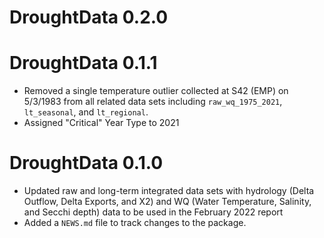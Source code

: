 # DroughtData 0.2.0

# DroughtData 0.1.1

* Removed a single temperature outlier collected at S42 (EMP) on 5/3/1983 from all related data sets including `raw_wq_1975_2021`, `lt_seasonal`, and `lt_regional`.
* Assigned "Critical" Year Type to 2021

# DroughtData 0.1.0

* Updated raw and long-term integrated data sets with hydrology (Delta Outflow, Delta Exports, and X2) and WQ (Water Temperature, Salinity, and Secchi depth) data to be used in the February 2022 report
* Added a `NEWS.md` file to track changes to the package.
